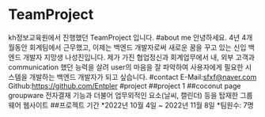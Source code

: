 # TeamProject
kh정보교육원에서 진행했던 TeamProject 입니다.
#about me
안녕하세요. 4년 4개월동안 회계팀에서 근무했고, 이제는 백엔드 개발자로써 새로운 꿈을 꾸고 있는
신입 백엔드 개발자 지망생 나성진입니다.
제가 가진 협업정신과 회계업무에서 내, 외부 고객과 communication 했던 능력을 살려 
user의 마음을 잘 파악하여 사용자에게 필요한 시스템을 개발하는 백엔드 개발자가 되고 싶습니다.
#contact
E-Mail:sfxf@naver.com
Github:https://github.com/Entpler
#project
##project 1
##coconut page groupware
전자결재 기능과 더불어 업무외적인 요소(날씨, 캘린더) 등을 탑재한 그룹웨어 웹사이트
##프로젝트 기간
*2022년 10월 4일 ~ 2022년 11월 8일
*팀원수: 7명


